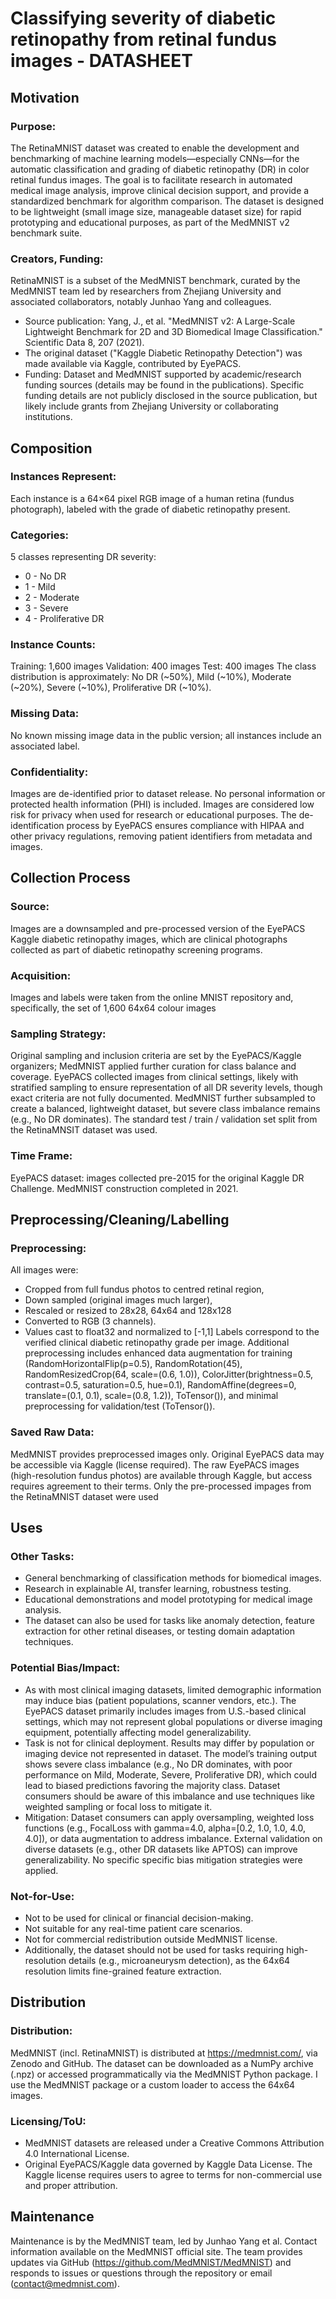 # Classifying severity of diabetic retinopathy from retinal fundus images - DATASHEET

## Motivation

### Purpose:

The RetinaMNIST dataset was created to enable the development and benchmarking of machine learning models—especially CNNs—for the automatic classification and grading of diabetic retinopathy (DR) in color retinal fundus images. The goal is to facilitate research in automated medical image analysis, improve clinical decision support, and provide a standardized benchmark for algorithm comparison. The dataset is designed to be lightweight (small image size, manageable dataset size) for rapid prototyping and educational purposes, as part of the MedMNIST v2 benchmark suite.

### Creators, Funding:

RetinaMNIST is a subset of the MedMNIST benchmark, curated by the MedMNIST team led by researchers from Zhejiang University and associated collaborators, notably Junhao Yang and colleagues.

* Source publication: Yang, J., et al. "MedMNIST v2: A Large-Scale Lightweight Benchmark for 2D and 3D Biomedical Image Classification." Scientific Data 8, 207 (2021).
* The original dataset ("Kaggle Diabetic Retinopathy Detection") was made available via Kaggle, contributed by EyePACS.
* Funding: Dataset and MedMNIST supported by academic/research funding sources (details may be found in the publications). Specific funding details are not publicly disclosed in the source publication, but likely include grants from Zhejiang University or collaborating institutions.

## Composition

### Instances Represent:

Each instance is a 64×64 pixel RGB image of a human retina (fundus photograph), labeled with the grade of diabetic retinopathy present.

### Categories:

5 classes representing DR severity:

* 0 - No DR
* 1 - Mild
* 2 - Moderate
* 3 - Severe
* 4 - Proliferative DR

### Instance Counts:

Training: 1,600 images
Validation: 400 images
Test: 400 images
The class distribution is approximately: No DR (~50%), Mild (~10%), Moderate (~20%), Severe (~10%), Proliferative DR (~10%). 

### Missing Data:

No known missing image data in the public version; all instances include an associated label.

### Confidentiality:

Images are de-identified prior to dataset release. No personal information or protected health information (PHI) is included. Images are considered low risk for privacy when used for research or educational purposes. The de-identification process by EyePACS ensures compliance with HIPAA and other privacy regulations, removing patient identifiers from metadata and images.

## Collection Process

### Source:

Images are a downsampled and pre-processed version of the EyePACS Kaggle diabetic retinopathy images, which are clinical photographs collected as part of diabetic retinopathy screening programs.

### Acquisition:

Images and labels were taken from the online MNIST repository and, specifically, the set of 1,600 64x64 colour images

### Sampling Strategy:

Original sampling and inclusion criteria are set by the EyePACS/Kaggle organizers; MedMNIST applied further curation for class balance and coverage. EyePACS collected images from clinical settings, likely with stratified sampling to ensure representation of all DR severity levels, though exact criteria are not fully documented. MedMNIST further subsampled to create a balanced, lightweight dataset, but severe class imbalance remains (e.g., No DR dominates). The standard test / train / validation set split from the RetinaMNSIT dataset was used.

### Time Frame:

EyePACS dataset: images collected pre-2015 for the original Kaggle DR Challenge. MedMNIST construction completed in 2021.

## Preprocessing/Cleaning/Labelling

### Preprocessing:

All images were:

* Cropped from full fundus photos to centred retinal region,
* Down sampled (original images much larger),
* Rescaled or resized to 28x28, 64x64 and 128x128
* Converted to RGB (3 channels).
* Values cast to float32 and normalized to \[-1,1]
  Labels correspond to the verified clinical diabetic retinopathy grade per image. Additional preprocessing includes enhanced data augmentation for training (RandomHorizontalFlip(p=0.5), RandomRotation(45), RandomResizedCrop(64, scale=(0.6, 1.0)), ColorJitter(brightness=0.5, contrast=0.5, saturation=0.5, hue=0.1), RandomAffine(degrees=0, translate=(0.1, 0.1), scale=(0.8, 1.2)), ToTensor()), and minimal preprocessing for validation/test (ToTensor()). 

### Saved Raw Data:

MedMNIST provides preprocessed images only. Original EyePACS data may be accessible via Kaggle (license required). The raw EyePACS images (high-resolution fundus photos) are available through Kaggle, but access requires agreement to their terms. Only the pre-processed impages from the RetinaMNIST dataset were used

## Uses

### Other Tasks:

* General benchmarking of classification methods for biomedical images.
* Research in explainable AI, transfer learning, robustness testing.
* Educational demonstrations and model prototyping for medical image analysis.
* The dataset can also be used for tasks like anomaly detection, feature extraction for other retinal diseases, or testing domain adaptation techniques.

### Potential Bias/Impact:

* As with most clinical imaging datasets, limited demographic information may induce bias (patient populations, scanner vendors, etc.). The EyePACS dataset primarily includes images from U.S.-based clinical settings, which may not represent global populations or diverse imaging equipment, potentially affecting model generalizability.
* Task is not for clinical deployment. Results may differ by population or imaging device not represented in dataset. The model’s training output shows severe class imbalance (e.g., No DR dominates, with poor performance on Mild, Moderate, Severe, Proliferative DR), which could lead to biased predictions favoring the majority class. Dataset consumers should be aware of this imbalance and use techniques like weighted sampling or focal loss to mitigate it.
* Mitigation: Dataset consumers can apply oversampling, weighted loss functions (e.g., FocalLoss with gamma=4.0, alpha=\[0.2, 1.0, 1.0, 4.0, 4.0]), or data augmentation to address imbalance. External validation on diverse datasets (e.g., other DR datasets like APTOS) can improve generalizability. No specific  specific bias mitigation strategies were applied.

### Not-for-Use:

* Not to be used for clinical or financial decision-making.
* Not suitable for any real-time patient care scenarios.
* Not for commercial redistribution outside MedMNIST license.
* Additionally, the dataset should not be used for tasks requiring high-resolution details (e.g., microaneurysm detection), as the 64x64 resolution limits fine-grained feature extraction.

## Distribution

### Distribution:

MedMNIST (incl. RetinaMNIST) is distributed at https://medmnist.com/, via Zenodo and GitHub. The dataset can be downloaded as a NumPy archive (.npz) or accessed programmatically via the MedMNIST Python package. I use the MedMNIST package or a custom loader to access the 64x64 images.

### Licensing/ToU:

* MedMNIST datasets are released under a Creative Commons Attribution 4.0 International License.
* Original EyePACS/Kaggle data governed by Kaggle Data License. The Kaggle license requires users to agree to terms for non-commercial use and proper attribution.

## Maintenance

Maintenance is by the MedMNIST team, led by Junhao Yang et al. Contact information available on the MedMNIST official site. The team provides updates via GitHub (https://github.com/MedMNIST/MedMNIST) and responds to issues or questions through the repository or email (contact@medmnist.com).

